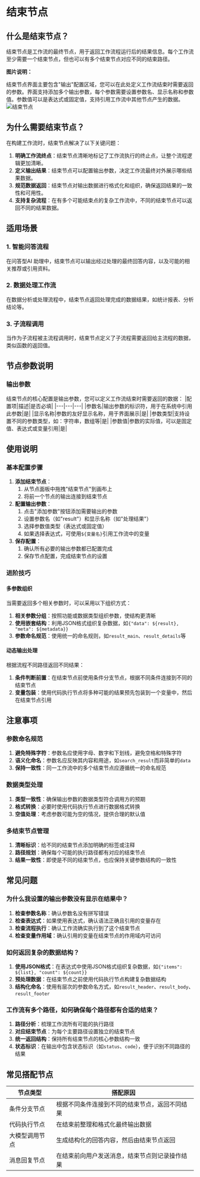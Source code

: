 # 结束节点
## 什么是结束节点？
结束节点是工作流的最终节点，用于返回工作流程运行后的结果信息。每个工作流至少需要一个结束节点，但也可以有多个结束节点对应不同的结束路径。

**图片说明：**

结束节点界面主要包含"输出"配置区域，您可以在此处定义工作流结束时需要返回的参数。界面支持添加多个输出参数，每个参数需要设置参数名、显示名称和参数值。参数值可以是表达式或固定值，支持引用工作流中其他节点产生的数据。
![结束节点](/static/img/End-node.png)

## 为什么需要结束节点？
在构建工作流时，结束节点解决了以下关键问题：
1. **明确工作流终点**：结束节点清晰地标记了工作流执行的终止点，让整个流程逻辑更加清晰。
2. **定义输出结果**：结束节点可以配置输出参数，决定工作流最终对外展示哪些结果数据。
3. **规范数据返回**：结束节点对输出数据进行格式化和组织，确保返回结果的一致性和可用性。
4. **支持复杂流程**：在有多个可能结束点的复杂工作流中，不同的结束节点可以返回不同的结果数据。
## 适用场景
### 1. 智能问答流程
在问答型AI 助理中，结束节点可以输出经过处理的最终回答内容，以及可能的相关推荐或引用资料。
### 2. 数据处理工作流
在数据分析或处理流程中，结束节点返回处理完成的数据结果，如统计报表、分析结论等。
### 3. 子流程调用
当作为子流程被主流程调用时，结束节点定义了子流程需要返回给主流程的数据，类似函数的返回值。
## 节点参数说明
### 输出参数
结束节点的核心配置是输出参数，您可以定义工作流结束时需要返回的数据：
|配置项|描述|是否必填|
|---|---|---|
|参数名|输出参数的标识符，用于在系统中引用此参数|是|
|显示名称|参数的友好显示名称，用于界面展示|是|
|参数类型|支持设置不同的参数类型，如：字符串，数组等|是|
|参数值|参数的实际值，可以是固定值、表达式或变量引用|是|

## 使用说明
### 基本配置步骤
1. **添加结束节点**：
    1. 从节点面板中拖拽"结束节点"到画布上
    2. 将前一个节点的输出连接到结束节点
2. **配置输出参数**：
    1. 点击"添加参数"按钮添加需要输出的参数
    2. 设置参数名（如"result"）和显示名称（如"处理结果"）
    3. 选择参数值类型（表达式或固定值）
    4. 如果选择表达式，可使用`${变量名}`引用工作流中的变量
3. **保存配置**：
    1. 确认所有必要的输出参数都已配置完成
    2. 保存节点配置，完成结束节点的设置
### 进阶技巧
#### 多参数组织
当需要返回多个相关参数时，可以采用以下组织方式：
1. **相关参数分组**：按照功能或数据类型组织参数，使结构更清晰
2. **使用嵌套结构**：利用JSON格式组织复杂数据，如`{"data": ${result}, "meta": ${metadata}}`
3. **参数命名规范**：使用统一的命名规则，如`result_main`、`result_details`等
#### 动态输出处理
根据流程不同路径返回不同结果：
1. **条件判断前置**：在结束节点前使用条件分支节点，根据不同条件连接到不同的结束节点
2. **变量包装**：使用代码执行节点将多种可能的结果预先包装到一个变量中，然后在结束节点引用
## 注意事项
### 参数命名规范
1. **避免特殊字符**：参数名应使用字母、数字和下划线，避免空格和特殊字符
2. **语义化命名**：参数名应反映其内容和用途，如`search_result`而非简单的`data`
3. **保持一致性**：同一工作流中的多个结束节点应遵循统一的命名规范
### 数据类型处理
1. **类型一致性**：确保输出参数的数据类型符合调用方的预期
2. **格式转换**：必要时使用代码执行节点进行数据格式转换
3. **空值处理**：考虑参数可能为空的情况，提供合理的默认值
### 多结束节点管理
1. **清晰标识**：给不同的结束节点添加明确的标签或注释
2. **路径规划**：确保每个可能的执行路径都有对应的结束节点
3. **结果一致性**：即使是不同的结束节点，也应保持关键参数结构的一致性
## 常见问题
### 为什么我设置的输出参数没有显示在结果中？
1. **检查参数名称**：确认参数名没有拼写错误
2. **检查表达式**：如果使用表达式，确认语法正确且引用的变量存在
3. **检查流程执行**：确认工作流确实执行到了这个结束节点
4. **检查变量作用域**：确认引用的变量在结束节点的作用域内可访问
### 如何返回复杂的数据结构？
1. **使用JSON格式**：在表达式中使用JSON格式组织复杂数据，如`{"items": ${list}, "count": ${count}}`
2. **预处理数据**：在结束节点之前使用代码执行节点构建复杂数据结构
3. **结构化命名**：使用有层次的参数命名方式，如`result_header`、`result_body`、`result_footer`
### 工作流有多个路径，如何确保每个路径都有合适的结束？
1. **路径分析**：梳理工作流所有可能的执行路径
2. **对应结束节点**：为每个主要路径设置独立的结束节点
3. **统一返回结构**：保持所有结束节点的核心参数结构一致
4. **状态标识**：在输出中包含状态标识（如`status`、`code`），便于识别不同路径的结果
## 常见搭配节点
|**节点类型**|**搭配原因**|
|---|---|
|条件分支节点|根据不同条件连接到不同的结束节点，返回不同结果|
|代码执行节点|在结束前整理和格式化最终输出数据|
|大模型调用节点|生成结构化的回答内容，然后由结束节点返回|
|消息回复节点|在结束前向用户发送消息，结束节点则记录操作结果|